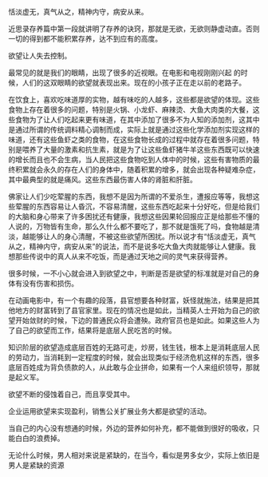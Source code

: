 恬淡虚无，真气从之，精神内守，病安从来。

近思录存养篇中第一段就讲明了存养的诀窍，那就是无欲，无欲则静虚动直。否则一切的得到都不能积累存养，达不到应有的高度。

欲望让人失去控制。

最常见的就是我们的眼睛，出现了很多的近视眼。在电影和电视刚刚兴起 的时候，人们的这双眼睛的欲望就表现出来。现在的小孩子正在走以前的老路子。

在饮食上，喜欢吃味道厚的实物，越有味吃的人越多，这些都是欲望的体现。这些食物上存在着很多的问题，特别是火锅、小龙虾、麻辣烫、大鱼大肉类的大餐，这些食物为了让人们吃起来更有味道，在其中添加了很多不为人知的添加剂，这其中是通过所谓的传统调料精心调制而成，实际上就是通过这些化学添加剂实现这样的味道，还有这些鱼虾之类的食物，在这些食物长成的过程中就存在着很多问题，特别是喂养了大量的激素和抗生素，就是为了让这些鱼虾猪牛羊这些东西既可以快速的增长而且也不会生病，当人民把这些食物吃到人体中的时候，这些有害物质的最终积累就会永久的存在人们的身体中，随着积累的增多，就会出现各种疑难杂症，其中最典型的就是痛风。这些东西最伤害人体的肾脏和肝脏。

佛家让人们少吃荤腥的东西，我想不是因为所谓的不爱杀生，遭报应等等，我想这些荤腥的东西容易让人昏沉，不容易清醒，这些东西吃起来十分好吃，但是给我们的大脑和身心带来了许多困扰还有健康，我想这些因果轮回报应正是给那些不懂的人说的，万物皆有生命，那么久什么都不要吃了，那不就是饿死了吗，食物越是清淡，越能够让人的身心清醒，不被这些欲望所困扰。所以说才有“恬淡虚无，真气从之，精神内守，病安从来”的说法，而不是说多吃大鱼大肉就能够让人健康。我想那些传说中的真人从来不吃饭，而是通过天地之间的灵气来获得营养。

很多时候，一不小心就会进入到欲望之中，判断是否是欲望的标准就是对自己的身体有没有伤害和损伤。

在动画电影中，有一个有趣的段落，县官想要各种财富，妖怪就施法，结果是把其他地方的财富转到了县官家里。现在的情况也是如此，当精英人士开始为自己的欲望开始敛财的时候，下边的普通民众将会遭殃。政府官员也是如此。如果这些人为了自己的欲望而工作，结果将是底层人民吃苦的时候。

知识阶层的欲望造成底层百姓的无路可走，炒房，钱生钱，根本上是消耗底层人民的劳动力，当消耗到一定程度的时候，就会出现类似于经济危机这样的东西，很多底层百姓成为背负债款的人，从此敢与企业拼命，如果有一个人来组织领导，那就是起义军。

欲望不断的侵蚀着自己，而且享受其中。

企业运用欲望来实现盈利，销售公关扩展业务大都是欲望的活动。

当自己的内心没有想通的时候，外边的营养如何补充，都不能做到很好的吸收，只能白白的浪费掉。

无论什么时候，男人相对来说是紧缺的，在当今，看似是男多女少，实际上依旧是男人是紧缺的资源



